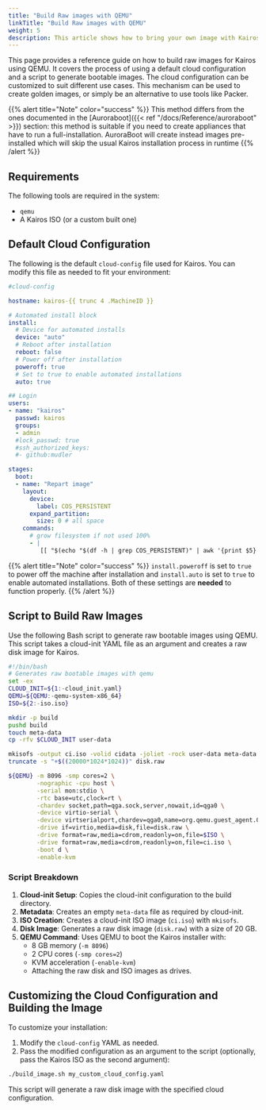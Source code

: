 ```yaml
---
title: "Build Raw images with QEMU"
linkTitle: "Build Raw images with QEMU"
weight: 5
description: This article shows how to bring your own image with Kairos, and build a Kairos derivative from scratch using base container images from popular distributions such as Ubuntu, Fedora, openSUSE, etc.
---
```


This page provides a reference guide on how to build raw images for Kairos using QEMU. It covers the process of using a default cloud configuration and a script to generate bootable images. The cloud configuration can be customized to suit different use cases. This mechanism can be used to create golden images, or simply be an alternative to use tools like Packer. 

{{% alert title="Note" color="success" %}}
This method differs from the ones documented in the [Auroraboot]({{< ref "/docs/Reference/auroraboot" >}}) section: this method is suitable if you need to create appliances that have to run a full-installation. AuroraBoot will create instead images pre-installed which will skip the usual Kairos installation process in runtime
{{% /alert %}}

## Requirements

The following tools are required in the system:

- `qemu`
- A Kairos ISO (or a custom built one)

## Default Cloud Configuration
The following is the default `cloud-config` file used for Kairos. You can modify this file as needed to fit your environment:

```yaml
#cloud-config

hostname: kairos-{{ trunc 4 .MachineID }}

# Automated install block
install:
  # Device for automated installs
  device: "auto"
  # Reboot after installation
  reboot: false
  # Power off after installation
  poweroff: true
  # Set to true to enable automated installations
  auto: true

## Login
users:
- name: "kairos"
  passwd: kairos
  groups:
  - admin
  #lock_passwd: true
  #ssh_authorized_keys:
  #- github:mudler

stages:
  boot:
  - name: "Repart image"
    layout:
      device:
        label: COS_PERSISTENT
      expand_partition:
        size: 0 # all space
    commands:
      # grow filesystem if not used 100%
      - |
         [[ "$(echo "$(df -h | grep COS_PERSISTENT)" | awk '{print $5}' | tr -d '%')" -ne 100 ]] && resize2fs /dev/disk/by-label/COS_PERSISTENT
```

{{% alert title="Note" color="success" %}}
`install.poweroff` is set to `true` to power off the machine after installation and `install.auto` is set to `true` to enable automated installations. Both of these settings are **needed** to function properly.
{{% /alert %}}

## Script to Build Raw Images

Use the following Bash script to generate raw bootable images using QEMU. This script takes a cloud-init YAML file as an argument and creates a raw disk image for Kairos.

```bash
#!/bin/bash
# Generates raw bootable images with qemu
set -ex
CLOUD_INIT=${1:-cloud_init.yaml}
QEMU=${QEMU:-qemu-system-x86_64}
ISO=${2:-iso.iso}

mkdir -p build
pushd build
touch meta-data
cp -rfv $CLOUD_INIT user-data

mkisofs -output ci.iso -volid cidata -joliet -rock user-data meta-data
truncate -s "+$((20000*1024*1024))" disk.raw

${QEMU} -m 8096 -smp cores=2 \
        -nographic -cpu host \
        -serial mon:stdio \
        -rtc base=utc,clock=rt \
        -chardev socket,path=qga.sock,server,nowait,id=qga0 \
        -device virtio-serial \
        -device virtserialport,chardev=qga0,name=org.qemu.guest_agent.0 \
        -drive if=virtio,media=disk,file=disk.raw \
        -drive format=raw,media=cdrom,readonly=on,file=$ISO \
        -drive format=raw,media=cdrom,readonly=on,file=ci.iso \
        -boot d \
        -enable-kvm
```

### Script Breakdown
1. **Cloud-init Setup**: Copies the cloud-init configuration to the build directory.
2. **Metadata**: Creates an empty `meta-data` file as required by cloud-init.
3. **ISO Creation**: Creates a cloud-init ISO image (`ci.iso`) with `mkisofs`.
4. **Disk Image**: Generates a raw disk image (`disk.raw`) with a size of 20 GB.
5. **QEMU Command**: Uses QEMU to boot the Kairos installer with:
   - 8 GB memory (`-m 8096`)
   - 2 CPU cores (`-smp cores=2`)
   - KVM acceleration (`-enable-kvm`)
   - Attaching the raw disk and ISO images as drives.

## Customizing the Cloud Configuration and Building the Image

To customize your installation:
1. Modify the `cloud-config` YAML as needed.
2. Pass the modified configuration as an argument to the script (optionally, pass the Kairos ISO as the second argument):

```bash
./build_image.sh my_custom_cloud_config.yaml
```

This script will generate a raw disk image with the specified cloud configuration.
